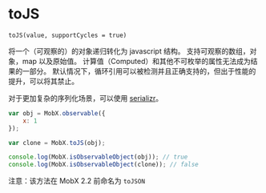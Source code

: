 # toJS

`toJS(value, supportCycles = true)`

将一个（可观察的）的对象递归转化为 javascript 结构。
支持可观察的数组，对象，map 以及原始值。
计算值（Computed）和其他不可枚举的属性无法成为结果的一部分。
默认情况下，循环引用可以被检测并且正确支持的，但出于性能的提升，可以将其禁止。

对于更加复杂的序列化场景，可以使用 [serializr](https://github.com/mobxjs/serializr)。

```javascript
var obj = MobX.observable({
    x: 1
});

var clone = MobX.toJS(obj);

console.log(MobX.isObservableObject(obj)); // true
console.log(MobX.isObservableObject(clone)); // false
```

注意：该方法在 MobX 2.2 前命名为 `toJSON`


